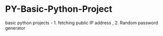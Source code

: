 # PY-Basic-Python-Project
basic python projects - 1. fetching public IP address , 2. Random password generator
